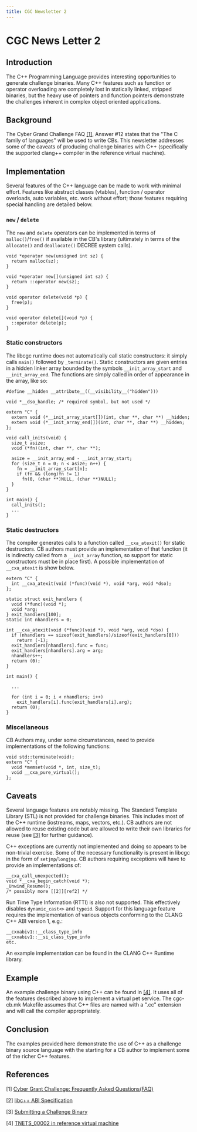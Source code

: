 ```yaml
---
title: CGC Newsletter 2
---
```

# CGC News Letter 2

## Introduction

The C++ Programming Language provides interesting opportunities to
generate challenge binaries. Many C++ features such as function or
operator overloading are completely lost in statically linked,
stripped binaries, but the heavy use of pointers and function pointers
demonstrate the challenges inherent in complex object oriented
applications.

## Background

The Cyber Grand Challenge FAQ [[1]][ref1], Answer #12 states that the
"The C family of languages" will be used to write CBs.  This newsletter
addresses some of the caveats of producing challenge binaries with C++
(specifically the supported clang++ compiler in the reference virtual
machine).

## Implementation

Several features of the C++ language can be made to work with minimal
effort.  Features like abstract classes (vtables), function / operator
overloads, auto variables, etc. work without effort; those features
requiring special handling are detailed below.

### `new` / `delete`

The `new` and `delete` operators can be implemented in terms of
`malloc()`/`free()` if available in the CB's library (ultimately in
terms of the `allocate()` and `deallocate()` DECREE system calls).

    void *operator new(unsigned int sz) {
      return malloc(sz);
    }

    void *operator new[](unsigned int sz) {
      return ::operator new(sz);
    }

    void operator delete(void *p) {
      free(p);
    }

    void operator delete[](void *p) {
      ::operator delete(p);
    }

### Static constructors

The libcgc runtime does not automatically call static constructors: it
simply calls `main()` followed by `_terminate()`. Static constructors are
given entries in a hidden linker array bounded by the symbols
`__init_array_start` and `__init_array_end`.  The functions are simply
called in order of appearance in the array, like so:

    #define __hidden __attribute__((__visibility__("hidden")))
    
    void *__dso_handle; /* required symbol, but not used */
    
    extern "C" {
      extern void (*__init_array_start[])(int, char **, char **) __hidden;
      extern void (*__init_array_end[])(int, char **, char **) __hidden;
    };
    
    void call_inits(void) {
      size_t asize;
      void (*fn)(int, char **, char **);
  
      asize = __init_array_end - __init_array_start;
      for (size_t n = 0; n < asize; n++) {
        fn = __init_array_start[n];
        if (fn && (long)fn != 1)
          fn(0, (char **)NULL, (char **)NULL);
      }
    }
    
    int main() {
      call_inits();
      ...
    }

### Static destructors

The compiler generates calls to a function called `__cxa_atexit()` for
static destructors.  CB authors must provide an implementation of that
function (it is indirectly called from a `__init_array` function, so
support for static constructors must be in place first). A possible
implementation of `__cxa_atexit` is show below.

    extern "C" {
      int __cxa_atexit(void (*func)(void *), void *arg, void *dso);
    };

    static struct exit_handlers {
      void (*func)(void *);
      void *arg;
    } exit_handlers[100];
    static int nhandlers = 0;
    
    int __cxa_atexit(void (*func)(void *), void *arg, void *dso) {
      if (nhandlers == sizeof(exit_handlers)/sizeof(exit_handlers[0]))
        return (-1);
      exit_handlers[nhandlers].func = func;
      exit_handlers[nhandlers].arg = arg;
      nhandlers++;
      return (0);
    }

    int main() {
    
      ...
    
      for (int i = 0; i < nhandlers; i++)
        exit_handlers[i].func(exit_handlers[i].arg);
      return (0);
    }

### Miscellaneous

CB Authors may, under some circumstances, need to provide
implementations of the following functions:

    void std::terminate(void);
    extern "C" {
      void *memset(void *, int, size_t);
      void __cxa_pure_virtual();
    };

## Caveats

Several language features are notably missing.  The Standard Template
Library (STL) is not provided for challenge binaries. This includes
most of the C++ runtime (iostreams, maps, vectors, etc.). CB authors
are not allowed to reuse existing code but are allowed to write their own
libraries for reuse (see [[3]][ref3] for further guidance).

C++ exceptions are currently not implemented and doing so appears to be
non-trivial exercise. Some of the necessary functionality is present
in libcgc in the form of `setjmp`/`longjmp`.  CB authors requiring
exceptions will have to provide an implementations of:

    __cxa_call_unexpected();
    void *__cxa_begin_catch(void *);
    _Unwind_Resume();
    /* possibly more [[2]][ref2] */

Run Time Type Information (RTTI) is also not supported. This
effectively disables `dynamic_cast<>` and `typeid`. Support for this
language feature requires the implementation of various objects
conforming to the CLANG C++ ABI version 1, e.g.:

    __cxxabiv1::__class_type_info
    __cxxabiv1::__si_class_type_info
    etc.
	   
An example implementation can be found in the CLANG C++ Runtime library.

## Example

An example challenge binary using C++ can be found in [[4]][ref4]. It uses all
of the features described above to implement a virtual pet
service. The cgc-cb.mk Makefile assumes that C++ files are named with
a ".cc" extension and will call the compiler appropriately.

## Conclusion

The examples provided here demonstrate the use of C++ as a challenge
binary source language with the starting for a CB author to implement some of
the richer C++ features.

## References

[1] [Cyber Grant Challenge: Frequently Asked Questions(FAQ)][ref1]

[ref1]: https://cgc.darpa.mil/documents.aspx "Cyber Grand Challenge: Frequently Asked Questions (FAQ), July 24, 2014."

[2] [libc++ ABI Specification][ref2]

[ref2]: http://libcxxabi.llvm.org/spec.html "libc++ ABI Specification"

[3] [Submitting a Challenge Binary][ref3]

[ref3]: https://github.com/CyberGrandChallenge/cgc-release-documentation/blob/master/walk-throughs/submitting-a-cb.md "Submitting a Challenge Binary"

[4] [TNETS_00002 in reference virtual machine][ref4]

[ref4]: file:///usr/share/cgc-sample-challenges/examples/TNETS_00002 "TNETS_00002 in reference virtual machine"
